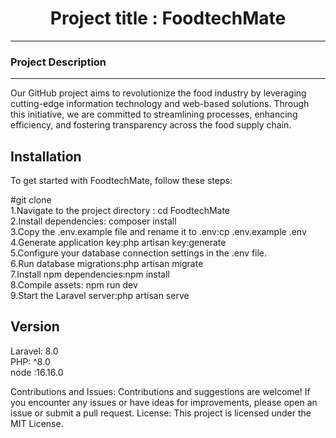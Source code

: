 <h1 align="center">Project title : <b>FoodtechMate</b></h1><hr></hr>
<h3>Project Description</h3><hr></hr>

<p align="left">Our GitHub project aims to revolutionize the food industry by leveraging cutting-edge information technology and web-based solutions. Through this initiative, we are committed to streamlining processes, enhancing efficiency, and fostering transparency across the food supply chain.
</p>

## Installation

To get started with FoodtechMate, follow these steps:
   
   #git clone <repository-url><br>
   1.Navigate to the project directory : cd FoodtechMate<br>
   2.Install dependencies: composer install<br>
   3.Copy the .env.example file and rename it to .env:cp .env.example .env<br>
   4.Generate application key:php artisan key:generate<br>
   5.Configure your database connection settings in the .env file.<br>
   6.Run database migrations:php artisan migrate<br>
   7.Install npm dependencies:npm install<br>
   8.Compile assets: npm run dev<br>
   9.Start the Laravel server:php artisan serve<br>
   
 ## Version
  Laravel: 8.0<br>
   PHP: ^8.0<br>
   node :16.16.0





Contributions and Issues: Contributions and suggestions are welcome! If you encounter any issues or have ideas for improvements, please open an issue or submit a pull request.
License: This project is licensed under the MIT License.
